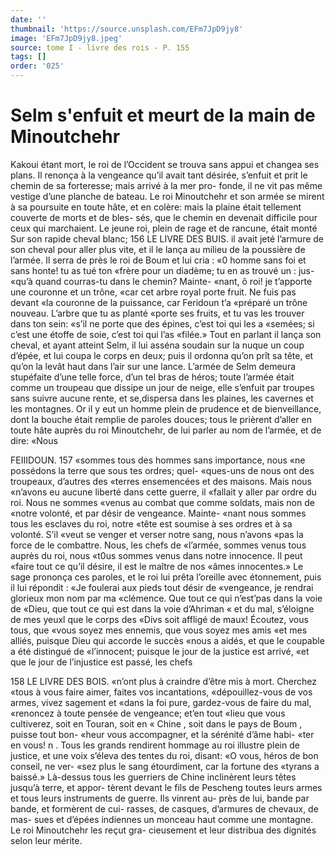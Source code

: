 ```yaml
---
date: ''
thumbnail: 'https://source.unsplash.com/EFm7JpD9jy8'
image: 'EFm7JpD9jy8.jpeg'
source: tome I - livre des rois - P. 155
tags: []
order: '025'
---
```


# Selm s'enfuit et meurt de la main de Minoutchehr

Kakoui étant mort, le roi de l’Occident se trouva
sans appui et changea ses plans. Il renonça à la vengeance qu’il avait tant désirée, s’enfuit et prit le
chemin de sa forteresse; mais arrivé à la mer pro- fonde, il ne vit pas même vestige d’une planche de bateau. Le roi Minoutchehr et son armée se mirent à sa poursuite en toute hâte, et en colère: mais la plaine était tellement couverte de morts et de bles- sés, que le chemin en devenait difficile pour ceux
qui marchaient. Le jeune roi, plein de rage et de rancune, était monté Sur son rapide cheval blanc;
156 LE LIVRE DES BUIS.
il avait jeté l’armure de son cheval pour aller plus
vite, et il le lança au milieu de la poussière de l’armée. Il serra de près le roi de Boum et lui cria :
«0 homme sans foi et sans honte! tu as tué ton «frère pour un diadème; tu en as trouvé un : jus- «qu’à quand courras-tu dans le chemin? Mainte- «nant, ô roi! je t’apporte une couronne et un trône,
«car cet arbre royal porte fruit. Ne fuis pas devant «la couronne de la puissance, car Feridoun t’a «préparé un trône nouveau. L’arbre que tu as planté
«porte ses fruits, et tu vas les trouver dans ton sein: «s’il ne porte que des épines, c’est toi qui les a
«semées; si c’est une étoffe de soie, c’est toi qui l’as
«filée.»
Tout en parlant il lança son cheval, et ayant atteint Selm, il lui asséna soudain sur la nuque un coup d’épée, et lui coupa le corps en deux; puis il ordonna qu’on prît sa tête, et qu’on la levât haut
dans l’air sur une lance. L’armée de Selm demeura
stupéfaite d’une telle force, d’un tel bras de héros;
toute l’armée était comme un troupeau que dissipe
un jour de neige, elle s’enfuit par troupes sans suivre aucune rente, et se,dispersa dans les plaines, les cavernes et les montagnes. Or il y eut un homme plein de prudence et de bienveillance, dont la bouche était remplie de paroles douces; tous le prièrent d’aller en toute hâte auprès du roi Minoutchehr, de
lui parler au nom de l’armée, et de dire: «Nous

FEIIIDOUN. 157 «sommes tous des hommes sans importance, nous
«ne possédons la terre que sous tes ordres; quel- «ques-uns de nous ont des troupeaux, d’autres des «terres ensemencées et des maisons. Mais nous «n’avons eu aucune liberté dans cette guerre, il «fallait y aller par ordre du roi. Nous ne sommes «venus au combat que comme soldats, mais non de «notre volonté, et par désir de vengeance. Mainte- «nant nous sommes tous les esclaves du roi, notre «tête est soumise à ses ordres et à sa volonté. S’il
«veut se venger et verser notre sang, nous n’avons «pas la force de le combattre. Nous, les chefs de «l’armée, sommes venus tous auprès du roi, nous
«t0us sommes venus dans notre innocence. Il peut «faire tout ce qu’il désire, il est le maître de nos
«âmes innocentes.» Le sage prononça ces paroles,
et le roi lui prêta l’oreille avec étonnement, puis il
lui répondit : «Je foulerai aux pieds tout désir de «vengeance, je rendrai glorieux mon nom par ma «clémence. Que tout ce qui n’est’pas dans la voie de
«Dieu, que tout ce qui est dans la voie d’Ahriman
« et du mal, s’éloigne de mes yeuxl que le corps des «Divs soit affligé de maux! Écoutez, vous tous, que «vous soyez mes ennemis, que vous soyez mes amis «et mes alliés, puisque Dieu qui accorde le succès «nous a aidés, et que le coupable a été distingué de «l’innocent; puisque le jour de la justice est arrivé,
«et que le jour de l’injustice est passé, les chefs

158 LE LIVRE DES BOIS. «n’ont plus à craindre d’être mis à mort. Cherchez
«tous à vous faire aimer, faites vos incantations,
«dépouillez-vous de vos armes, vivez sagement et
«dans la foi pure, gardez-vous de faire du mal, «renoncez à toute pensée de vengeance; et’en tout
«lieu que vous cultiverez, soit en Touran, soit en « Chine , soit dans le pays de Boum , puisse tout bon- «heur vous accompagner, et la sérénité d’âme habi-
«ter en vous! n .
Tous les grands rendirent hommage au roi illustre
plein de justice, et une voix s’éleva des tentes du
roi, disant: «O vous, héros de bon conseil, ne ver-
«sez plus le sang étourdiment, car la fortune des
«tyrans a baissé.» Là-dessus tous les guerriers de
Chine inclinèrent leurs têtes jusqu’à terre, et appor-
tèrent devant le fils de Pescheng toutes leurs armes
et tous leurs instruments de guerre. Ils vinrent au-
près de lui, bande par bande, et formèrent de cui-
rasses, de casques, d’armures de chevaux, de mas-
sues et d’épées indiennes un monceau haut comme
une montagne. Le roi Minoutchehr les reçut gra-
cieusement et leur distribua des dignités selon leur mérite.
